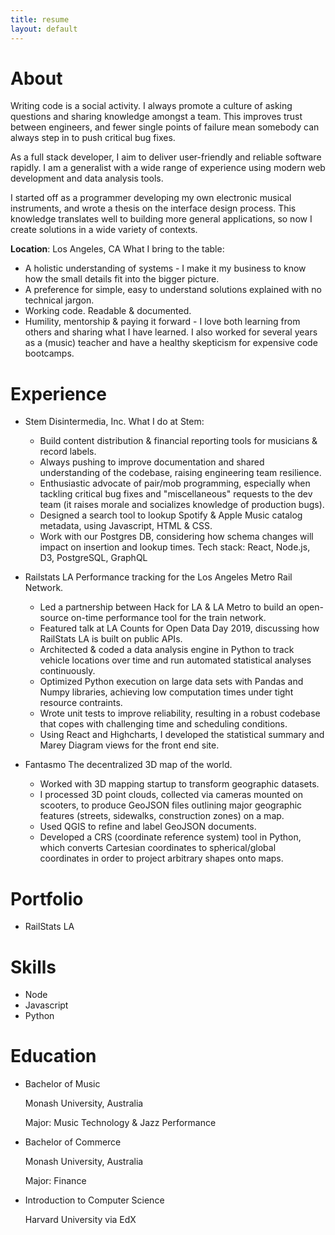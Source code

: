 ```yaml
---
title: resume
layout: default
---
```

# About
Writing code is a social activity. I always promote a culture of asking questions and sharing knowledge amongst a team. This improves trust between engineers, and fewer single points of failure mean somebody can always step in to push critical bug fixes. 

As a full stack developer, I aim to deliver user-friendly and reliable software rapidly. I am a generalist with a wide range of experience using modern web development and data analysis tools.

I started off as a programmer developing my own electronic musical instruments, and wrote a thesis on the interface design process. This knowledge translates well to building more general applications, so now I create solutions in a wide variety of contexts.

**Location**: Los Angeles, CA
What I bring to the table:

- A holistic understanding of systems - I make it my business to know how the small details fit into the bigger picture.
- A preference for simple, easy to understand solutions explained with no technical jargon.
- Working code. Readable & documented.
- Humility, mentorship & paying it forward - I love both learning from others and sharing what I have learned. I also worked for several years as a (music) teacher and have a healthy skepticism for expensive code bootcamps.

# Experience
- Stem Disintermedia, Inc.
    What I do at Stem:
     - Build content distribution & financial reporting tools for musicians & record labels.
     - Always pushing to improve documentation and shared understanding of the codebase, raising engineering team resilience.
     - Enthusiastic advocate of pair/mob programming, especially when tackling critical bug fixes and "miscellaneous" requests to the dev team (it raises morale and socializes knowledge of production bugs).
     - Designed a search tool to lookup Spotify & Apple Music catalog metadata, using Javascript, HTML & CSS.
     - Work with our Postgres DB, considering how schema changes will impact on insertion and lookup times.
    Tech stack: React, Node.js, D3, PostgreSQL, GraphQL
- Railstats LA
    Performance tracking for the Los Angeles Metro Rail Network.

    - Led a partnership between Hack for LA & LA Metro to build an open-source on-time performance tool for the train network.
    - Featured talk at LA Counts for Open Data Day 2019, discussing how RailStats LA is built on public APIs.
    - Architected & coded a data analysis engine in Python to track vehicle locations over time and run automated statistical analyses continuously.
    - Optimized Python execution on large data sets with Pandas and Numpy libraries, achieving low computation times under tight resource contraints.
    - Wrote unit tests to improve reliability, resulting in a robust codebase that copes with challenging time and scheduling conditions.
    - Using React and Highcharts, I developed the statistical summary and Marey Diagram views for the front end site.
- Fantasmo
    The decentralized 3D map of the world.

    - Worked with 3D mapping startup to transform geographic datasets.
    - I processed 3D point clouds, collected via cameras mounted on scooters, to produce GeoJSON files outlining major geographic features (streets, sidewalks, construction zones) on a map.
    - Used QGIS to refine and label GeoJSON documents.
    - Developed a CRS (coordinate reference system) tool in Python, which converts Cartesian coordinates to spherical/global coordinates in order to project arbitrary shapes onto maps.

# Portfolio
- RailStats LA

# Skills
- Node
- Javascript
- Python


# Education
- Bachelor of Music

  Monash University, Australia

  Major: Music Technology & Jazz Performance

- Bachelor of Commerce

  Monash University, Australia

  Major: Finance

- Introduction to Computer Science

  Harvard University via EdX
